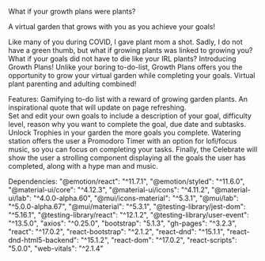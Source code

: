 What if your growth plans were plants?  

A virtual garden that grows with you as you achieve your goals!  

Like many of you during COVID, I gave plant mom a shot.  Sadly, I do not have a green thumb, but what if growing plants was linked to growing you?  What if your goals did not have to die like your IRL plants?  Introducing Growth Plans!  Unlike your boring to-do-list, Growth Plans offers you the opportunity to grow your virtual garden while completing your goals.  Virtual plant parenting and adulting combined!

Features:
Gamifying to-do list with a reward of growing garden plants.
An inspirational quote that will update on page refreshing.  
Set and edit your own goals to include a description of your goal, difficulty level, reason why you want to complete the goal, due date and subtasks.
Unlock Trophies in your garden the more goals you complete.
Watering station offers the user a Promodoro Timer with an option for lofi/focus music, so you can focus on completing your tasks.
Finally, the Celebrate will show the user a strolling component displaying all the goals the user has completed, along with a hype man and music.  

Dependencies:
  "@emotion/react": "^11.7.1",
   "@emotion/styled": "^11.6.0",
   "@material-ui/core": "^4.12.3",
   "@material-ui/icons": "^4.11.2",
   "@material-ui/lab": "^4.0.0-alpha.60",
   "@mui/icons-material": "^5.3.1",
   "@mui/lab": "^5.0.0-alpha.67",
   "@mui/material": "^5.3.1",
   "@testing-library/jest-dom": "^5.16.1",
   "@testing-library/react": "^12.1.2",
   "@testing-library/user-event": "^13.5.0",
   "axios": "^0.25.0",
   "bootstrap": "5.1.3",
   "gh-pages": "^3.2.3",
   "react": "^17.0.2",
   "react-bootstrap": "^2.1.2",
   "react-dnd": "^15.1.1",
   "react-dnd-html5-backend": "^15.1.2",
   "react-dom": "^17.0.2",
   "react-scripts": "5.0.0",
   "web-vitals": "^2.1.4"
